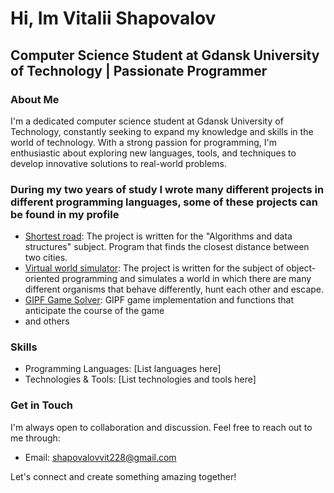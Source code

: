 <!DOCTYPE html>
<html lang="en">
<body>

  <h1>Hi, Im Vitalii Shapovalov</h1>

  <h2>Computer Science Student at Gdansk University of Technology | Passionate Programmer</h2>

  <h3>About Me</h3>
  <p>I'm a dedicated computer science student at Gdansk University of Technology, constantly seeking to expand my knowledge and skills in the world of technology. With a strong passion for programming, I'm enthusiastic about exploring new languages, tools, and techniques to develop innovative solutions to real-world problems.</p>

  <h3>During my two years of study I wrote many different projects in different programming languages, some of these projects can be found in my profile</h3>
  <ul>
    <li><a href="https://github.com/vetall7/shortestRoad">Shortest road</a>: The project is written for the "Algorithms and data structures" subject. Program that finds the closest distance between two cities.</li>
    <li><a href="https://github.com/vetall7/WorldSimulation3">Virtual world simulator</a>: The project is written for the subject of object-oriented programming and simulates a world in which there are many different organisms that behave differently, hunt each other and escape.</li>
    <li><a href="https://github.com/vetall7/gipf">GIPF Game Solver</a>: GIPF game implementation and functions that anticipate the course of the game </li>
    <li>and others</li>
  </ul>

  <h3>Skills</h3>
  <ul>
    <li>Programming Languages: [List languages here]</li>
    <li>Technologies &amp; Tools: [List technologies and tools here]</li>
  </ul>

  <h3>Get in Touch</h3>
  <p>I'm always open to collaboration and discussion. Feel free to reach out to me through:</p>
  <ul>
    <li>Email: <a href="mailto:your.email@example.com">shapovalovvit228@gmail.com</a></li>
  </ul>

  <p>Let's connect and create something amazing together!</p>

</body>
</html>
